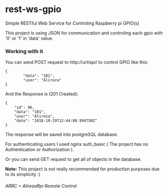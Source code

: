 # rest-ws-gpio
Simple RESTful Web Service for Controling Raspberry pi GPIO(s)

This project is using JSON for communication and controling each gpio with '0' or '1' in 'data' value.

### Working with it

You can send POST request to http://url/api/ to control GPIO like this:

```
{
        "data": "101",
        "user": "Alireza"
}
```

And the Response is (201 Created):

```
{
    "id": 96,
    "data": "101",
    "user": "Alireza",
    "date": "2018-10-29T12:44:08.994750Z"
}
```

The response will be saved into postgreSQL database.

For authenticating users I used nginx auth_basic ( The project has no Authentication or Authorization ).

Or you can send GET request to get all of objects in the database.

**Note:** This project is not really recommended for production purposes due to its simplicity :)

###### _ARRC = AlirezaRpi Remote Control_
